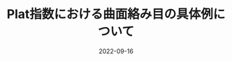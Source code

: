 ---
title: "Plat指数における曲面絡み目の具体例について"
type: "Conference talk"
venue: "MSJ Autumn Meeting 2022"
date: 2022-09-16
location: "Hokkaido University"
link: "https://www.mathsoc.jp/en/meeting/hokudai22sept/index.html"
---